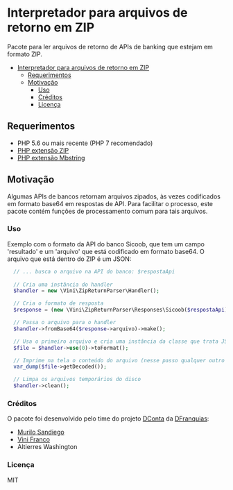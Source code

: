 # Interpretador para arquivos de retorno em ZIP

Pacote para ler arquivos de retorno de APIs de banking que estejam em
formato ZIP.

- [Interpretador para arquivos de retorno em ZIP](#interpretador-para-arquivos-de-retorno-em-zip)
  - [Requerimentos](#requerimentos)
  - [Motivação](#motivação)
    - [Uso](#uso)
    - [Créditos](#créditos)
    - [Licença](#licença)

## Requerimentos

- PHP 5.6 ou mais recente (PHP 7 recomendado)
- [PHP extensão ZIP](https://www.php.net/manual/pt_BR/zip.installation.php)
- [PHP extensão Mbstring](https://www.php.net/manual/pt_BR/mbstring.installation.php)

## Motivação

Algumas APIs de bancos retornam arquivos zipados, às vezes codificados em formato base64 em respostas de API. Para facilitar o processo, este pacote contém funções de processamento
comum para tais arquivos.

### Uso

Exemplo com o formato da API do banco Sicoob, que tem um campo 'resultado' e um 'arquivo'
que está codificado em formato base64. O arquivo que está dentro do ZIP é um JSON:

```php
  // ... busca o arquivo na API do banco: $respostaApi
  
  // Cria uma instância do handler
  $handler = new \Vini\ZipReturnParser\Handler();

  // Cria o formato de resposta
  $response = (new \Vini\ZipReturnParser\Responses\Sicoob($respostaApi))->format();

  // Passa o arquivo para o handler
  $handler->fromBase64($response->arquivo)->make();

  // Usa o primeiro arquivo e cria uma instância da classe que trata JSON automaticamente
  $file = $handler->use(0)->toFormat();

  // Imprime na tela o conteúdo do arquivo (nesse passo qualquer outro processamento pode ser feito)
  var_dump($file->getDecoded());

  // Limpa os arquivos temporários do disco
  $handler->clean();
```

### Créditos

O pacote foi desenvolvido pelo time do projeto [DConta](https://dconta.com.br)
da [DFranquias](https://dfranquias.com):

- [Murilo Sandiego](https://github.com/murilosandiego)
- [Vini Franco](https://github.com/ViniFranco)
- Altierres Washington

### Licença

MIT